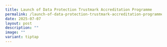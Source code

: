 ```yaml
---
title: Launch of Data Protection Trustmark Accreditation Programme
permalink: /launch-of-data-protection-trustmark-accreditation-programme/
date: 2025-07-07
layout: post
description: ""
image: ""
variant: tiptap
---
```


